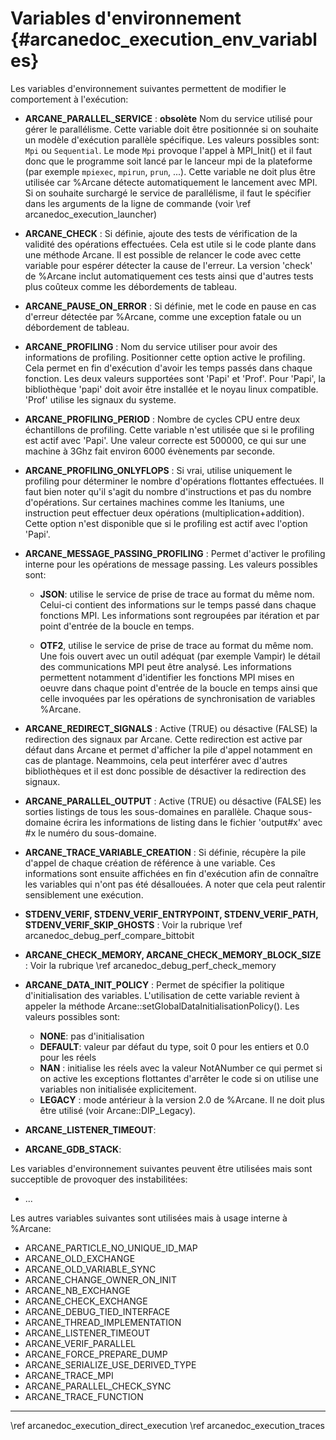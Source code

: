 ﻿# Variables d'environnement {#arcanedoc_execution_env_variables}

Les variables d'environnement suivantes permettent de modifier le
comportement à l'exécution:

- **ARCANE_PARALLEL_SERVICE** :
  **obsolète** Nom du service utilisé pour gérer le parallélisme. Cette variable
  doit être positionnée si on souhaite un modèle d'exécution
  parallèle spécifique. Les valeurs possibles sont: `Mpi` ou `Sequential`. Le mode
  `Mpi` provoque l'appel à MPI_Init() et il faut donc que le programme
  soit lancé par le lanceur mpi de la plateforme (par exemple `mpiexec`,
  `mpirun`, `prun`, ...).
  Cette variable ne doit plus être utilisée car %Arcane détecte
  automatiquement le lancement avec MPI. Si on souhaite surchargé le
  service de parallélisme, il faut le spécifier dans les arguments de
  la ligne de commande (voir \ref arcanedoc_execution_launcher)

- **ARCANE_CHECK** :
  Si définie, ajoute des tests de vérification de la validité des
  opérations effectuées. Cela est utile si le code plante dans une
  méthode Arcane. Il est possible de relancer le code avec cette
  variable pour espérer détecter la cause de l'erreur. La version
  'check' de %Arcane inclut automatiquement ces tests ainsi que d'autres
  tests plus coûteux comme les débordements de tableau.

- **ARCANE_PAUSE_ON_ERROR** :
  Si définie, met le code en pause en cas d'erreur détectée par
  %Arcane, comme une exception fatale ou un débordement de tableau.

- **ARCANE_PROFILING** :
  Nom du service utiliser pour avoir des informations de
  profiling. Positionner cette option active le profiling. Cela permet
  en fin d'exécution d'avoir les temps passés dans chaque fonction.
  Les deux valeurs supportées sont 'Papi' et 'Prof'. Pour
  'Papi', la bibliothèque 'papi' doit avoir être installée et le noyau
  linux compatible. 'Prof' utilise les signaux du systeme.

- **ARCANE_PROFILING_PERIOD** :
  Nombre de cycles CPU entre deux échantillons de profiling. Cette
  variable n'est utilisée que si le profiling est actif avec
  'Papi'. Une valeur correcte est 500000, ce qui sur une machine à 3Ghz
  fait environ 6000 évènements par seconde.

- **ARCANE_PROFILING_ONLYFLOPS** :
  Si vrai, utilise uniquement le profiling pour déterminer le
  nombre d'opérations flottantes effectuées. Il faut bien noter qu'il
  s'agit du nombre d'instructions et pas du nombre d'opérations. Sur
  certaines machines comme les Itaniums, une instruction peut effectuer
  deux opérations (multiplication+addition). Cette option n'est
  disponible que si le profiling est actif avec l'option 'Papi'.

- **ARCANE_MESSAGE_PASSING_PROFILING** :
  Permet d'activer le profiling interne pour les opérations de
  message passing. Les valeurs possibles sont:

  - **JSON**: utilise le service de prise
    de trace au format du même nom. Celui-ci contient des informations
    sur le temps passé dans chaque fonctions MPI. Les informations sont
    regroupées par itération et par point d'entrée de la boucle en temps.

  - **OTF2**, utilise le service de prise de trace au format du
    même nom. Une fois ouvert avec un outil adéquat (par exemple Vampir)
    le détail des communications MPI peut être analysé. Les informations
    permettent notamment d'identifier les fonctions MPI mises en oeuvre
    dans chaque point d'entrée de la boucle en temps ainsi que celle
    invoquées par les opérations de synchronisation de variables %Arcane.

- **ARCANE_REDIRECT_SIGNALS** :
  Active (TRUE) ou désactive (FALSE) la redirection des signaux par
  Arcane. Cette redirection est active par défaut dans Arcane et permet
  d'afficher la pile d'appel notamment en cas de plantage. Neammoins,
  cela peut interférer avec d'autres bibliothèques et il est donc
  possible de désactiver la redirection des signaux.

- **ARCANE_PARALLEL_OUTPUT** :
  Active (TRUE) ou désactive (FALSE) les sorties listings de tous
  les sous-domaines en parallèle. Chaque sous-domaine écrira les
  informations de listing dans le fichier 'output#x' avec #x le numéro
  du sous-domaine.

- **ARCANE_TRACE_VARIABLE_CREATION** :
  Si définie, récupère la pile d'appel de chaque création de
  référence à une variable. Ces informations sont ensuite affichées en
  fin d'exécution afin de connaître les variables qui n'ont pas été
  désallouées. A noter que cela peut ralentir sensiblement une
  exécution.

- **STDENV_VERIF, STDENV_VERIF_ENTRYPOINT, STDENV_VERIF_PATH,
  STDENV_VERIF_SKIP_GHOSTS** :
  Voir la rubrique \ref arcanedoc_debug_perf_compare_bittobit

- **ARCANE_CHECK_MEMORY, ARCANE_CHECK_MEMORY_BLOCK_SIZE** :
Voir la rubrique \ref arcanedoc_debug_perf_check_memory

- **ARCANE_DATA_INIT_POLICY** :
  Permet de spécifier la politique d'initialisation des
  variables. L'utilisation de cette variable revient à appeler la
  méthode Arcane::setGlobalDataInitialisationPolicy(). Les valeurs possibles sont:
  - **NONE**: pas d'initialisation
  - **DEFAULT**: valeur par défaut du type, soit 0 pour les entiers et
    0.0 pour les réels
  - **NAN** : initialise les réels avec la valeur NotANumber ce qui
    permet si on active les exceptions flottantes d'arrêter le code si
    on utilise une variables non initialisée explicitement.
  - **LEGACY** : mode antérieur à la version 2.0 de %Arcane. Il ne doit
    plus être utilisé (voir Arcane::DIP_Legacy).

- **ARCANE_LISTENER_TIMEOUT**:

- **ARCANE_GDB_STACK**:

Les variables d'environnement suivantes peuvent être utilisées mais
sont succeptible de provoquer des instabilitées:

- ...

Les autres variables suivantes sont utilisées mais à usage interne à %Arcane:

- ARCANE_PARTICLE_NO_UNIQUE_ID_MAP
- ARCANE_OLD_EXCHANGE
- ARCANE_OLD_VARIABLE_SYNC
- ARCANE_CHANGE_OWNER_ON_INIT
- ARCANE_NB_EXCHANGE
- ARCANE_CHECK_EXCHANGE
- ARCANE_DEBUG_TIED_INTERFACE
- ARCANE_THREAD_IMPLEMENTATION
- ARCANE_LISTENER_TIMEOUT
- ARCANE_VERIF_PARALLEL
- ARCANE_FORCE_PREPARE_DUMP
- ARCANE_SERIALIZE_USE_DERIVED_TYPE
- ARCANE_TRACE_MPI
- ARCANE_PARALLEL_CHECK_SYNC
- ARCANE_TRACE_FUNCTION



____

<div class="section_buttons">
<span class="back_section_button">
\ref arcanedoc_execution_direct_execution
</span>
<span class="next_section_button">
\ref arcanedoc_execution_traces
</span>
</div>

